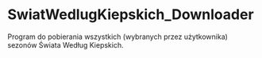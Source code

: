 # SwiatWedlugKiepskich_Downloader
Program do pobierania wszystkich (wybranych przez użytkownika) sezonów Świata Według Kiepskich.
